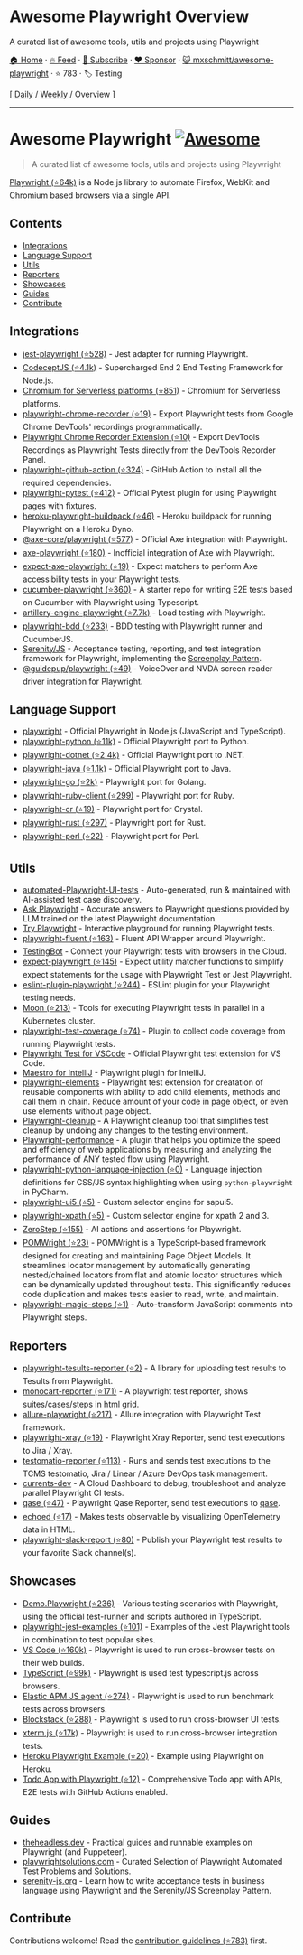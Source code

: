 # Awesome Playwright Overview

A curated list of awesome tools, utils and projects using Playwright

[🏠 Home](/README.md) · [🔥 Feed](https://www.trackawesomelist.com/mxschmitt/awesome-playwright/rss.xml) · [📮 Subscribe](https://trackawesomelist.us17.list-manage.com/subscribe?u=d2f0117aa829c83a63ec63c2f&id=36a103854c) · [❤️  Sponsor](https://github.com/sponsors/theowenyoung) · [😺 mxschmitt/awesome-playwright](https://github.com/mxschmitt/awesome-playwright) · ⭐ 783 · 🏷️ Testing

[ [Daily](/content/mxschmitt/awesome-playwright/README.md) / [Weekly](/content/mxschmitt/awesome-playwright/week/README.md) / Overview ]

---

# Awesome Playwright [![Awesome](https://awesome.re/badge.svg)](https://awesome.re)

> A curated list of awesome tools, utils and projects using Playwright

[Playwright (⭐64k)](https://github.com/microsoft/playwright) is a Node.js library to automate Firefox, WebKit and Chromium based browsers via a single API.

## Contents

*   [Integrations](#integrations)
*   [Language Support](#language-support)
*   [Utils](#utils)
*   [Reporters](#reporters)
*   [Showcases](#showcases)
*   [Guides](#guides)
*   [Contribute](#contribute)

## Integrations

*   [jest-playwright (⭐528)](https://github.com/playwright-community/jest-playwright/) - Jest adapter for running Playwright.
*   [CodeceptJS (⭐4.1k)](https://github.com/Codeception/CodeceptJS) - Supercharged End 2 End Testing Framework for Node.js.
*   [Chromium for Serverless platforms (⭐851)](https://github.com/Sparticuz/chromium?tab=readme-ov-file#usage-with-playwright) - Chromium for Serverless platforms.
*   [playwright-chrome-recorder (⭐19)](https://github.com/AndrewUsher/playwright-chrome-recorder) - Export Playwright tests from Google Chrome DevTools' recordings programmatically.
*   [Playwright Chrome Recorder Extension (⭐10)](https://github.com/AndrewUsher/playwright-recorder-extension) - Export DevTools Recordings as Playwright Tests directly from the DevTools Recorder Panel.
*   [playwright-github-action (⭐324)](https://github.com/microsoft/playwright-github-action) - GitHub Action to install all the required dependencies.
*   [playwright-pytest (⭐412)](https://github.com/microsoft/playwright-pytest/) - Official Pytest plugin for using Playwright pages with fixtures.
*   [heroku-playwright-buildpack (⭐46)](https://github.com/mxschmitt/heroku-playwright-buildpack) - Heroku buildpack for running Playwright on a Heroku Dyno.
*   [@axe-core/playwright (⭐577)](https://github.com/dequelabs/axe-core-npm/blob/develop/packages/playwright/README.md) - Official Axe integration with Playwright.
*   [axe-playwright (⭐180)](https://github.com/abhinaba-ghosh/axe-playwright) - Inofficial integration of Axe with Playwright.
*   [expect-axe-playwright (⭐19)](https://github.com/Widen/expect-axe-playwright) - Expect matchers to perform Axe accessibility tests in your Playwright tests.
*   [cucumber-playwright (⭐360)](https://github.com/Tallyb/cucumber-playwright) - A starter repo for writing E2E tests based on Cucumber with Playwright using Typescript.
*   [artillery-engine-playwright (⭐7.7k)](https://github.com/artilleryio/artillery/tree/main/packages/artillery-engine-playwright) - Load testing with Playwright.
*   [playwright-bdd (⭐233)](https://github.com/vitalets/playwright-bdd) - BDD testing with Playwright runner and CucumberJS.
*   [Serenity/JS](https://serenity-js.org) - Acceptance testing, reporting, and test integration framework for Playwright, implementing the [Screenplay Pattern](https://serenity-js.org/handbook/design/screenplay-pattern/).
*   [@guidepup/playwright (⭐49)](https://github.com/guidepup/guidepup-playwright) - VoiceOver and NVDA screen reader driver integration for Playwright.

## Language Support

*   [playwright](https://git.io/JT2bj) - Official Playwright in Node.js (JavaScript and TypeScript).
*   [playwright-python (⭐11k)](https://github.com/microsoft/playwright-python) - Official Playwright port to Python.
*   [playwright-dotnet (⭐2.4k)](https://github.com/microsoft/playwright-dotnet) - Official Playwright port to .NET.
*   [playwright-java (⭐1.1k)](https://github.com/microsoft/playwright-java) - Official Playwright port to Java.
*   [playwright-go (⭐2k)](https://github.com/playwright-community/playwright-go) - Playwright port for Golang.
*   [playwright-ruby-client (⭐299)](https://github.com/YusukeIwaki/playwright-ruby-client) - Playwright port for Ruby.
*   [playwright-cr (⭐19)](https://github.com/naqvis/playwright-cr) - Playwright port for Crystal.
*   [playwright-rust (⭐297)](https://github.com/octaltree/playwright-rust) - Playwright port for Rust.
*   [playwright-perl (⭐22)](https://github.com/teodesian/playwright-perl) - Playwright port for Perl.

## Utils

*   [automated-Playwright-UI-tests](https://github.com/OctoMind-dev) - Auto-generated, run & maintained with AI-assisted test case discovery.
*   [Ask Playwright](https://ray.run/ask) - Accurate answers to Playwright questions provided by LLM trained on the latest Playwright documentation.
*   [Try Playwright](https://try.playwright.tech) - Interactive playground for running Playwright tests.
*   [playwright-fluent (⭐163)](https://github.com/hdorgeval/playwright-fluent) - Fluent API Wrapper around Playwright.
*   [TestingBot](https://testingbot.com) - Connect your Playwright tests with browsers in the Cloud.
*   [expect-playwright (⭐145)](https://github.com/playwright-community/expect-playwright) - Expect utility matcher functions to simplify expect statements for the usage with Playwright Test or Jest Playwright.
*   [eslint-plugin-playwright (⭐244)](https://github.com/playwright-community/eslint-plugin-playwright) - ESLint plugin for your Playwright testing needs.
*   [Moon (⭐213)](https://github.com/aerokube/moon) - Tools for executing Playwright tests in parallel in a Kubernetes cluster.
*   [playwright-test-coverage (⭐74)](https://github.com/anishkny/playwright-test-coverage) - Plugin to collect code coverage from running Playwright tests.
*   [Playwright Test for VSCode](https://marketplace.visualstudio.com/items?itemName=ms-playwright.playwright) - Official Playwright test extension for VS Code.
*   [Maestro for IntelliJ](https://plugins.jetbrains.com/plugin/18100-maestro) - Playwright plugin for IntelliJ.
*   [playwright-elements](https://danteukraine.github.io/playwright-elements) - Playwright test extension for creatation of reusable components with ability to add child elements, methods and call them in chain. Reduce amount of your code in page object, or even use elements without page object.
*   [Playwright-cleanup](https://www.npmjs.com/package/playwright-cleanup) - A Playwright cleanup tool that simplifies test cleanup by undoing any changes to the testing environment.
*   [Playwright-performance](https://www.npmjs.com/package/playwright-performance) - A plugin that helps you optimize the speed and efficiency of web applications by measuring and analyzing the performance of ANY tested flow using Playwright.
*   [playwright-python-language-injection (⭐0)](https://github.com/Mattwmaster58/playwright-python-language-injection) - Language injection definitions for CSS/JS syntax highlighting when using `python-playwright` in PyCharm.
*   [playwright-ui5 (⭐5)](https://github.com/detachhead/playwright-ui5) - Custom selector engine for sapui5.
*   [playwright-xpath (⭐5)](https://github.com/detachhead/playwright-xpath) - Custom selector engine for xpath 2 and 3.
*   [ZeroStep (⭐155)](https://github.com/zerostep-ai/zerostep) - AI actions and assertions for Playwright.
*   [POMWright (⭐23)](https://github.com/DyHex/POMWright) - POMWright is a TypeScript-based framework designed for creating and maintaining Page Object Models. It streamlines locator management by automatically generating nested/chained locators from flat and atomic locator structures which can be dynamically updated throughout tests. This significantly reduces code duplication and makes tests easier to read, write, and maintain.
*   [playwright-magic-steps (⭐1)](https://github.com/vitalets/playwright-magic-steps) - Auto-transform JavaScript comments into Playwright steps.

## Reporters

*   [playwright-tesults-reporter (⭐2)](https://github.com/tesults/playwright-tesults-reporter) - A library for uploading test results to Tesults from Playwright.
*   [monocart-reporter (⭐171)](https://github.com/cenfun/monocart-reporter) - A playwright test reporter, shows suites/cases/steps in html grid.
*   [allure-playwright (⭐217)](https://github.com/allure-framework/allure-js/tree/master/packages/allure-playwright) - Allure integration with Playwright Test framework.
*   [playwright-xray (⭐19)](https://github.com/inluxc/playwright-xray) - Playwright Xray Reporter, send test executions to Jira / Xray.
*   [testomatio-reporter (⭐113)](https://github.com/testomatio/reporter) - Runs and sends test executions to the TCMS testomatio, Jira / Linear / Azure DevOps task management.
*   [currents-dev](https://currents.dev/) - A Cloud Dashboard to debug, troubleshoot and analyze parallel Playwright CI tests.
*   [qase (⭐47)](https://github.com/qase-tms/qase-javascript/tree/master/qase-playwright) - Playwright Qase Reporter, send test executions to [qase](https://qase.io/).
*   [echoed (⭐17)](https://github.com/mrasu/echoed) - Makes tests observable by visualizing OpenTelemetry data in HTML.
*   [playwright-slack-report (⭐80)](https://github.com/ryanrosello-og/playwright-slack-report) - Publish your Playwright test results to your favorite Slack channel(s).

## Showcases

*   [Demo.Playwright (⭐236)](https://github.com/MarcusFelling/Demo.Playwright) - Various testing scenarios with Playwright, using the official test-runner and scripts authored in TypeScript.
*   [playwright-jest-examples (⭐101)](https://github.com/playwright-community/playwright-jest-examples) - Examples of the Jest Playwright tools in combination to test popular sites.
*   [VS Code (⭐160k)](https://github.com/microsoft/vscode) - Playwright is used to run cross-browser tests on their web builds.
*   [TypeScript (⭐99k)](https://github.com/microsoft/TypeScript) - Playwright is used test typescript.js across browsers.
*   [Elastic APM JS agent (⭐274)](https://github.com/elastic/apm-agent-rum-js) - Playwright is used to run benchmark tests across browsers.
*   [Blockstack (⭐288)](https://github.com/blockstack/ux) - Playwright is used to run cross-browser UI tests.
*   [xterm.js (⭐17k)](https://github.com/xtermjs/xterm.js) - Playwright is used to run cross-browser integration tests.
*   [Heroku Playwright Example (⭐20)](https://github.com/mxschmitt/heroku-playwright-example) - Example using Playwright on Heroku.
*   [Todo App with Playwright (⭐12)](https://github.com/burakkantarci/playwright-todo-app) - Comprehensive Todo app with APIs, E2E tests with GitHub Actions enabled.

## Guides

*   [theheadless.dev](https://www.checklyhq.com/learn/headless/) - Practical guides and runnable examples on Playwright (and Puppeteer).
*   [playwrightsolutions.com](https://playwrightsolutions.com) - Curated Selection of Playwright Automated Test Problems and Solutions.
*   [serenity-js.org](https://serenity-js.org/handbook/web-testing/your-first-web-scenario/) - Learn how to write acceptance tests in business language using Playwright and the Serenity/JS Screenplay Pattern.

## Contribute

Contributions welcome! Read the [contribution guidelines (⭐783)](https://github.com/mxschmitt/awesome-playwright/blob/master/CONTRIBUTING.md) first.

